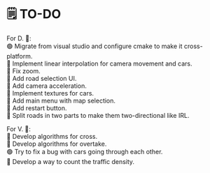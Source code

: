 
# 🗒️ TO-DO
  For D. 👤:\
🟢 Migrate from visual studio and configure cmake to make it cross-platform.\
🔴 Implement linear interpolation for camera movement and cars.\
🔴 Fix zoom.\
🔴 Add road selection UI.\
🔴 Add camera acceleration.\
🔴 Implement textures for cars.\
🔴 Add main menu with map selection.\
🔴 Add restart button.\
🔴 Split roads in two parts to make them two-directional like IRL.

  For V. 👤:\
🔴 Develop algorithms for cross.\
🔴 Develop algorithms for overtake.\
🟢 Try to fix a bug with cars going through each other.\
🔴 Develop a way to count the traffic density.
